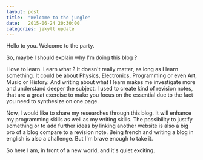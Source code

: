 ```yaml
---
layout: post
title:  "Welcome to the jungle"
date:   2015-06-24 20:30:00
categories: jekyll update
---
```

Hello to you. Welcome to the party.

So, maybe I should explain why I'm doing this blog ?

I love to learn. Learn what ? It doesn't really matter, as long as I learn something. It could be about Physics, Electronics, Programming or even Art, Music or History. And writing about what I learn makes me investigate more and understand deeper the subject.
I used to create kind of revision notes, that are a great exercise to make you focus on the essential due to the fact you need to synthesize on one page.

Now, I would like to share my researches through this blog. It will enhance my programming skills as well as my writing skills. The possibility to justify something or to add further ideas by linking another website is also a big pro of a blog compare to a revision note.
Being french and writing a blog in english is also a challenge. But I'm brave enough to take it.

So here I am, in front of a new world, and it's quiet exciting.